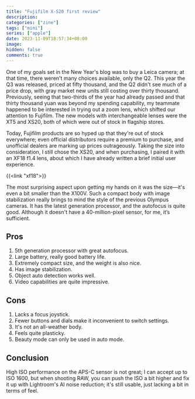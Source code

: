 ```yaml
---
title: "Fujifilm X-S20 first review"
description:
categories: ["zine"]
tags: ["mini"]
series: ["apple"]
date: 2023-11-09T18:57:34+08:00
image:
hidden: false
comments: true
---
```


One of my goals set in the New Year's blog was to buy a Leica camera; at that time, there weren't many choices available, only the Q2. This year the Q3 was released, priced at fifty thousand, and the Q2 didn't see much of a price drop, with gray market new units still costing over thirty thousand. Previously, seeing that two-thirds of the year had already passed and that thirty thousand yuan was beyond my spending capability, my teammate happened to be interested in trying out a zoom lens, which shifted our attention to Fujifilm. The new models with interchangeable lenses were the XT5 and XS20, both of which were out of stock in flagship stores.

Today, Fujifilm products are so hyped up that they're out of stock everywhere; even official distributors require a premium to purchase, and unofficial dealers are marking up prices outrageously. Taking the size into consideration, I still chose the XS20, and when purchasing, I paired it with an XF18 f1.4 lens, about which I have already written a brief initial user experience.

{{<link "xf18">}}

The most surprising aspect upon getting my hands on it was the size—it's even a bit smaller than the X100V. Such a compact body with image stabilization really brings to mind the style of the previous Olympus cameras. It has the latest generation processor, and the autofocus is quite good. Although it doesn't have a 40-million-pixel sensor, for me, it’s sufficient.

## Pros

1. 5th generation processor with great autofocus.
2. Large battery, really good battery life.
3. Extremely compact size, and the weight is also nice.
4. Has image stabilization.
5. Object auto detection works well.
6. Video capabilities are quite impressive.

## Cons

1. Lacks a focus joystick.
2. Fewer buttons and dials make it inconvenient to switch settings.
3. It's not an all-weather body.
4. Feels quite plasticky.
5. Beauty mode can only be used in auto mode.

## Conclusion

High ISO performance on the APS-C sensor is not great; I can accept up to ISO 1600, but when shooting RAW, you can push the ISO a bit higher and fix it up with Lightroom's AI noise reduction; it's still usable, just lacking a bit in terms of feel.
